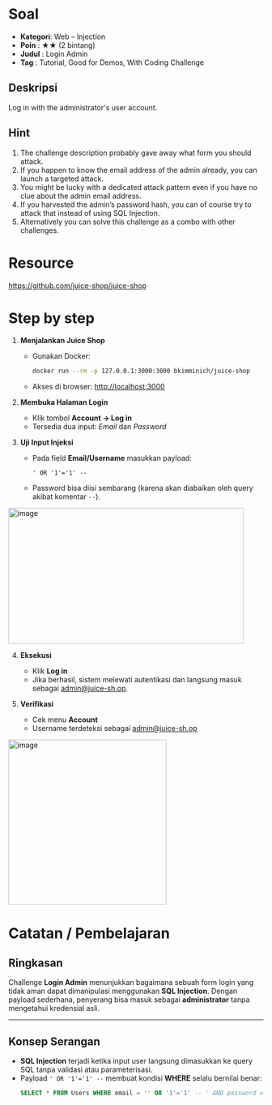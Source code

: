 # Soal

- **Kategori**: Web – Injection  
- **Poin**    : ★★ (2 bintang)  
- **Judul**   : Login Admin  
- **Tag**     : Tutorial, Good for Demos, With Coding Challenge  

## Deskripsi 
Log in with the administrator's user account.

## Hint 
1. The challenge description probably gave away what form you should attack.  
2. If you happen to know the email address of the admin already, you can launch a targeted attack.  
3. You might be lucky with a dedicated attack pattern even if you have no clue about the admin email address.  
4. If you harvested the admin’s password hash, you can of course try to attack that instead of using SQL Injection.  
5. Alternatively you can solve this challenge as a combo with other challenges.  


# Resource

https://github.com/juice-shop/juice-shop

# Step by step

1. **Menjalankan Juice Shop**
   - Gunakan Docker:  
     ```bash
     docker run --rm -p 127.0.0.1:3000:3000 bkimminich/juice-shop
     ```
   - Akses di browser: [http://localhost:3000](http://localhost:3000)

2. **Membuka Halaman Login**
   - Klik tombol **Account → Log in**
   - Tersedia dua input: *Email* dan *Password*

3. **Uji Input Injeksi**
   - Pada field **Email/Username** masukkan payload:
     ```
     ' OR '1'='1' -- 
     ```
   - Password bisa diisi sembarang (karena akan diabaikan oleh query akibat komentar `--`).
  
  <img width="465" height="268" alt="image" src="https://github.com/user-attachments/assets/54d02b88-efbd-45c5-9bf4-bef7037f6fa1" />


4. **Eksekusi**
   - Klik **Log in**
   - Jika berhasil, sistem melewati autentikasi dan langsung masuk sebagai admin@juice-sh.op.

5. **Verifikasi**
   - Cek menu **Account**
   - Username terdeteksi sebagai admin@juice-sh.op

<img width="312" height="325" alt="image" src="https://github.com/user-attachments/assets/d2f62dea-25ce-4b69-bbe4-478d1e732666" />


# Catatan / Pembelajaran


## Ringkasan
Challenge **Login Admin** menunjukkan bagaimana sebuah form login yang tidak aman dapat dimanipulasi menggunakan **SQL Injection**. Dengan payload sederhana, penyerang bisa masuk sebagai **administrator** tanpa mengetahui kredensial asli.

---

## Konsep Serangan
- **SQL Injection** terjadi ketika input user langsung dimasukkan ke query SQL tanpa validasi atau parameterisasi.
- Payload `' OR '1'='1' --` membuat kondisi **WHERE** selalu bernilai benar:
  ```sql
  SELECT * FROM Users WHERE email = '' OR '1'='1' -- ' AND password = 'xyz';
